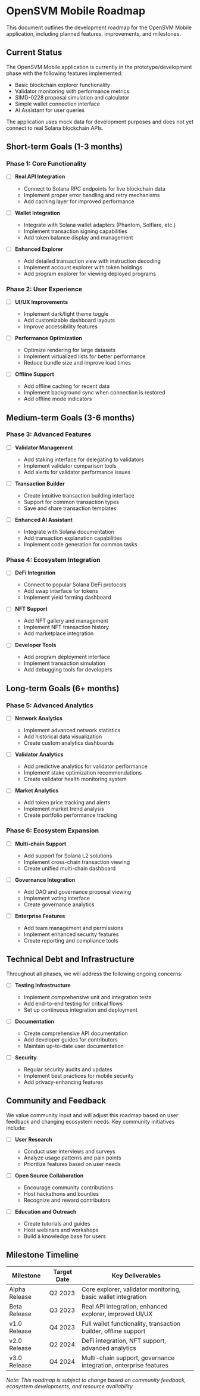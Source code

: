 # OpenSVM Mobile Roadmap

This document outlines the development roadmap for the OpenSVM Mobile application, including planned features, improvements, and milestones.

## Current Status

The OpenSVM Mobile application is currently in the prototype/development phase with the following features implemented:

- Basic blockchain explorer functionality
- Validator monitoring with performance metrics
- SIMD-0228 proposal simulation and calculator
- Simple wallet connection interface
- AI Assistant for user queries

The application uses mock data for development purposes and does not yet connect to real Solana blockchain APIs.

## Short-term Goals (1-3 months)

### Phase 1: Core Functionality

- [ ] **Real API Integration**
  - Connect to Solana RPC endpoints for live blockchain data
  - Implement proper error handling and retry mechanisms
  - Add caching layer for improved performance

- [ ] **Wallet Integration**
  - Integrate with Solana wallet adapters (Phantom, Solflare, etc.)
  - Implement transaction signing capabilities
  - Add token balance display and management

- [ ] **Enhanced Explorer**
  - Add detailed transaction view with instruction decoding
  - Implement account explorer with token holdings
  - Add program explorer for viewing deployed programs

### Phase 2: User Experience

- [ ] **UI/UX Improvements**
  - Implement dark/light theme toggle
  - Add customizable dashboard layouts
  - Improve accessibility features

- [ ] **Performance Optimization**
  - Optimize rendering for large datasets
  - Implement virtualized lists for better performance
  - Reduce bundle size and improve load times

- [ ] **Offline Support**
  - Add offline caching for recent data
  - Implement background sync when connection is restored
  - Add offline mode indicators

## Medium-term Goals (3-6 months)

### Phase 3: Advanced Features

- [ ] **Validator Management**
  - Add staking interface for delegating to validators
  - Implement validator comparison tools
  - Add alerts for validator performance issues

- [ ] **Transaction Builder**
  - Create intuitive transaction building interface
  - Support for common transaction types
  - Save and share transaction templates

- [ ] **Enhanced AI Assistant**
  - Integrate with Solana documentation
  - Add transaction explanation capabilities
  - Implement code generation for common tasks

### Phase 4: Ecosystem Integration

- [ ] **DeFi Integration**
  - Connect to popular Solana DeFi protocols
  - Add swap interface for tokens
  - Implement yield farming dashboard

- [ ] **NFT Support**
  - Add NFT gallery and management
  - Implement NFT transaction history
  - Add marketplace integration

- [ ] **Developer Tools**
  - Add program deployment interface
  - Implement transaction simulation
  - Add debugging tools for developers

## Long-term Goals (6+ months)

### Phase 5: Advanced Analytics

- [ ] **Network Analytics**
  - Implement advanced network statistics
  - Add historical data visualization
  - Create custom analytics dashboards

- [ ] **Validator Analytics**
  - Add predictive analytics for validator performance
  - Implement stake optimization recommendations
  - Create validator health monitoring system

- [ ] **Market Analytics**
  - Add token price tracking and alerts
  - Implement market trend analysis
  - Create portfolio performance tracking

### Phase 6: Ecosystem Expansion

- [ ] **Multi-chain Support**
  - Add support for Solana L2 solutions
  - Implement cross-chain transaction viewing
  - Create unified multi-chain dashboard

- [ ] **Governance Integration**
  - Add DAO and governance proposal viewing
  - Implement voting interface
  - Create governance analytics

- [ ] **Enterprise Features**
  - Add team management and permissions
  - Implement enhanced security features
  - Create reporting and compliance tools

## Technical Debt and Infrastructure

Throughout all phases, we will address the following ongoing concerns:

- [ ] **Testing Infrastructure**
  - Implement comprehensive unit and integration tests
  - Add end-to-end testing for critical flows
  - Set up continuous integration and deployment

- [ ] **Documentation**
  - Create comprehensive API documentation
  - Add developer guides for contributors
  - Maintain up-to-date user documentation

- [ ] **Security**
  - Regular security audits and updates
  - Implement best practices for mobile security
  - Add privacy-enhancing features

## Community and Feedback

We value community input and will adjust this roadmap based on user feedback and changing ecosystem needs. Key community initiatives include:

- [ ] **User Research**
  - Conduct user interviews and surveys
  - Analyze usage patterns and pain points
  - Prioritize features based on user needs

- [ ] **Open Source Collaboration**
  - Encourage community contributions
  - Host hackathons and bounties
  - Recognize and reward contributors

- [ ] **Education and Outreach**
  - Create tutorials and guides
  - Host webinars and workshops
  - Build a knowledge base for users

## Milestone Timeline

| Milestone | Target Date | Key Deliverables |
|-----------|-------------|------------------|
| Alpha Release | Q2 2023 | Core explorer, validator monitoring, basic wallet integration |
| Beta Release | Q3 2023 | Real API integration, enhanced explorer, improved UI/UX |
| v1.0 Release | Q4 2023 | Full wallet functionality, transaction builder, offline support |
| v2.0 Release | Q2 2024 | DeFi integration, NFT support, advanced analytics |
| v3.0 Release | Q4 2024 | Multi-chain support, governance integration, enterprise features |

*Note: This roadmap is subject to change based on community feedback, ecosystem developments, and resource availability.*